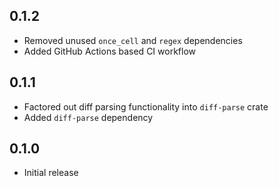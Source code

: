 0.1.2
-----
- Removed unused `once_cell` and `regex` dependencies
- Added GitHub Actions based CI workflow


0.1.1
-----
- Factored out diff parsing functionality into `diff-parse` crate
- Added `diff-parse` dependency


0.1.0
-----
- Initial release

